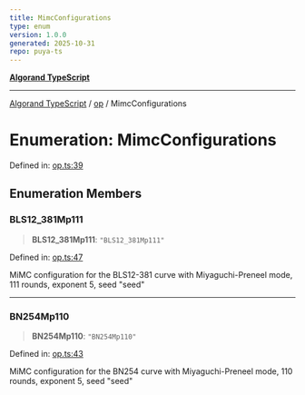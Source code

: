 ```yaml
---
title: MimcConfigurations
type: enum
version: 1.0.0
generated: 2025-10-31
repo: puya-ts
---
```

[**Algorand TypeScript**](../../README.md)

***

[Algorand TypeScript](../../modules.md) / [op](../README.md) / MimcConfigurations

# Enumeration: MimcConfigurations

Defined in: [op.ts:39](https://github.com/algorandfoundation/puya-ts/blob/main/packages/algo-ts/src/op.ts#L39)

## Enumeration Members

### BLS12\_381Mp111

> **BLS12\_381Mp111**: `"BLS12_381Mp111"`

Defined in: [op.ts:47](https://github.com/algorandfoundation/puya-ts/blob/main/packages/algo-ts/src/op.ts#L47)

MiMC configuration for the BLS12-381 curve with Miyaguchi-Preneel mode, 111 rounds, exponent 5, seed "seed"

***

### BN254Mp110

> **BN254Mp110**: `"BN254Mp110"`

Defined in: [op.ts:43](https://github.com/algorandfoundation/puya-ts/blob/main/packages/algo-ts/src/op.ts#L43)

MiMC configuration for the BN254 curve with Miyaguchi-Preneel mode, 110 rounds, exponent 5, seed "seed"
